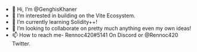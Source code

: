 - 👋 Hi, I’m @GenghisKhaner
- 👀 I’m interested in building on the Vite Ecosystem.
- 🌱 I’m currently learning Solidity++!
- 💞️ I’m looking to collaborate on pretty much anything even my own ideas!
- 📫 How to reach me- Rennoc420#5141 On Discord or @Rennoc420 Twitter.

<!---
GenghisKhaner/GenghisKhaner is a ✨ special ✨ repository because its `README.md` (this file) appears on your GitHub profile.
You can click the Preview link to take a look at your changes.
--->
